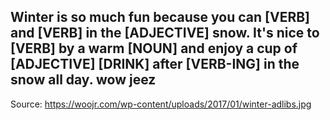 Winter is so much fun because you can [VERB] and [VERB] in the [ADJECTIVE] snow.
It's nice to [VERB] by a warm [NOUN] and enjoy a cup of [ADJECTIVE] [DRINK] after [VERB-ING] in the snow all day.
wow jeez
---
Source: https://woojr.com/wp-content/uploads/2017/01/winter-adlibs.jpg

